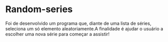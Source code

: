 # Random-series
 Foi de desenvolvido um programa que, diante de uma lista de séries, seleciona um só elemento aleatoriamente.A finalidade é ajudar o usuário a escolher uma nova série para começar a assistir!
